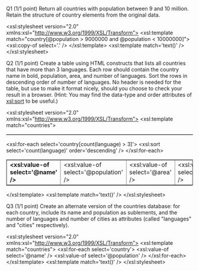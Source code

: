 Q1  (1/1 point)
Return all countries with population between 9 and 10 million. Retain the structure of country elements from the original data. 

<?xml version="1.0" encoding="ISO-8859-1"?>
<xsl:stylesheet version="2.0" xmlns:xsl="http://www.w3.org/1999/XSL/Transform">
<xsl:template match="country[@population &gt; 9000000 and @population &lt; 10000000]">
    <xsl:copy-of select='.' />
</xsl:template>
<xsl:template match='text()' />
</xsl:stylesheet>

Q2  (1/1 point)
Create a table using HTML constructs that lists all countries that have more than 3 languages. Each row should contain the country name in bold, population, area, and number of languages. Sort the rows in descending order of number of languages. No header is needed for the table, but use <table border="1"> to make it format nicely, should you choose to check your result in a browser. (Hint: You may find the data-type and order attributes of <xsl:sort> to be useful.) 

<?xml version="1.0" encoding="ISO-8859-1"?>
<xsl:stylesheet version="2.0" xmlns:xsl="http://www.w3.org/1999/XSL/Transform">
<xsl:template match="countries">
    <html>
    <table border='1'>
    <xsl:for-each select='country[count(language) &gt; 3]'>
        <xsl:sort select='count(language)' order='descending' />
        <tr>
            <td><b><xsl:value-of select='@name' /></b></td>
            <td><xsl:value-of select='@population' /></td>
            <td><xsl:value-of select='@area' /></td>
            <td><xsl:value-of select='count(language)' /></td>
        </tr>
    </xsl:for-each>
    </table>
    </html>
</xsl:template>
<xsl:template match='text()' />
</xsl:stylesheet>

Q3  (1/1 point)
Create an alternate version of the countries database: for each country, include its name and population as sublements, and the number of languages and number of cities as attributes (called "languages" and "cities" respectively). 

<?xml version="1.0" encoding="ISO-8859-1"?>
<xsl:stylesheet version="2.0" xmlns:xsl="http://www.w3.org/1999/XSL/Transform">
<xsl:template match="countries">
    <countries>
    <xsl:for-each select='country'>
    <country languages='{count(language)}' cities='{count(city)}'>
    <name><xsl:value-of select='@name' /></name>
    <population><xsl:value-of select='@population' /></population>
    </country>
    </xsl:for-each>
    </countries>
</xsl:template>
<xsl:template match='text()' />
</xsl:stylesheet>
